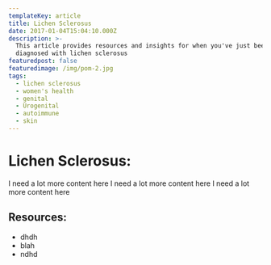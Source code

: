 ```yaml
---
templateKey: article
title: Lichen Sclerosus
date: 2017-01-04T15:04:10.000Z
description: >-
  This article provides resources and insights for when you've just been
  diagnosed with lichen sclerosus
featuredpost: false
featuredimage: /img/pom-2.jpg
tags:
  - lichen sclerosus
  - women's health
  - genital
  - Urogenital
  - autoimmune
  - skin
---
```


# Lichen Sclerosus:

I need a lot more content here I need a lot more content here I need a lot more content here 

## Resources:

* dhdh
* blah
* ndhd
